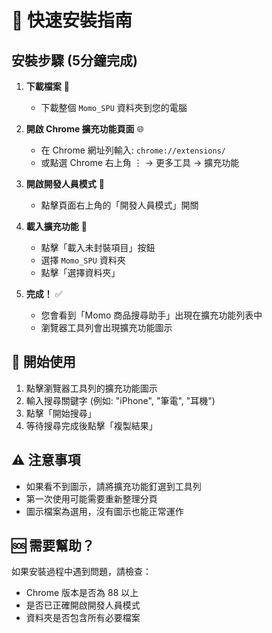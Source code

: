 # 🚀 快速安裝指南

## 安裝步驟 (5分鐘完成)

1. **下載檔案** 📁
   - 下載整個 `Momo_SPU` 資料夾到您的電腦

2. **開啟 Chrome 擴充功能頁面** 🌐
   - 在 Chrome 網址列輸入: `chrome://extensions/`
   - 或點選 Chrome 右上角 ⋮ → 更多工具 → 擴充功能

3. **開啟開發人員模式** 🔧
   - 點擊頁面右上角的「開發人員模式」開關

4. **載入擴充功能** 📂
   - 點擊「載入未封裝項目」按鈕
   - 選擇 `Momo_SPU` 資料夾
   - 點擊「選擇資料夾」

5. **完成！** ✅
   - 您會看到「Momo 商品搜尋助手」出現在擴充功能列表中
   - 瀏覽器工具列會出現擴充功能圖示

## 🎯 開始使用

1. 點擊瀏覽器工具列的擴充功能圖示
2. 輸入搜尋關鍵字 (例如: "iPhone", "筆電", "耳機")
3. 點擊「開始搜尋」
4. 等待搜尋完成後點擊「複製結果」

## ⚠️ 注意事項

- 如果看不到圖示，請將擴充功能釘選到工具列
- 第一次使用可能需要重新整理分頁
- 圖示檔案為選用，沒有圖示也能正常運作

## 🆘 需要幫助？

如果安裝過程中遇到問題，請檢查：
- Chrome 版本是否為 88 以上
- 是否已正確開啟開發人員模式
- 資料夾是否包含所有必要檔案 